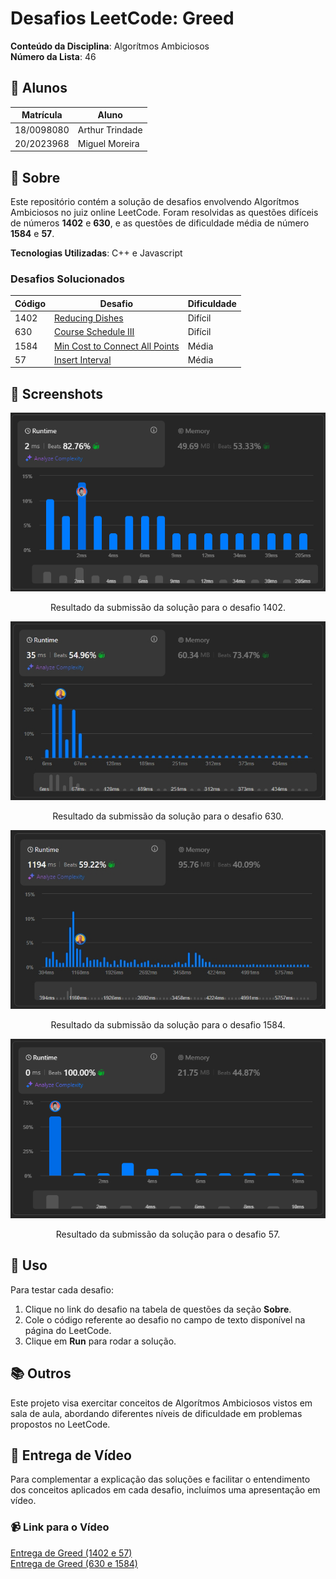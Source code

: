 # Desafios LeetCode: Greed
 
**Conteúdo da Disciplina**: Algorítmos Ambiciosos 
<br>
**Número da Lista**: 46

## 👥 Alunos
| Matrícula   | Aluno           |
|-------------|------------------|
| 18/0098080  | Arthur Trindade  |
| 20/2023968  | Miguel Moreira   |

## 📝 Sobre
Este repositório contém a solução de desafios envolvendo Algorítmos Ambiciosos no juiz online LeetCode. Foram resolvidas as questões difíceis de números **1402** e **630**, e as questões de dificuldade média de número **1584** e **57**.

**Tecnologias Utilizadas**: C++ e Javascript

### Desafios Solucionados
| Código | Desafio                                                                                                      | Dificuldade |
|--------|--------------------------------------------------------------------------------------------------------------|-------------|
| 1402    | [Reducing Dishes](https://leetcode.com/problems/reducing-dishes/description/) | Difícil     |
| 630    | [Course Schedule III](https://leetcode.com/problems/course-schedule-iii/description/) | Difícil     |
| 1584    | [Min Cost to Connect All Points](https://leetcode.com/problems/min-cost-to-connect-all-points/description/) | Média     |
| 57    | [Insert Interval](https://leetcode.com/problems/insert-interval/description/) | Média     |

## 📸 Screenshots
<p align="center">
  <img src="img/1402.jpeg" alt="Resultado da submissão do desafio 1402">
</p>

<p align="center">
  Resultado da submissão da solução para o desafio 1402.
</p>

<p align="center">
  <img src="img/630.jpeg" alt="Resultado da submissão do desafio 630">
</p>

<p align="center">
  Resultado da submissão da solução para o desafio 630.
</p>

<p align="center">
  <img src="img/1584.jpeg" alt="Resultado da submissão do desafio 1584">
</p>

<p align="center">
  Resultado da submissão da solução para o desafio 1584.
</p>

<p align="center">
  <img src="img/57.jpeg" alt="Resultado da submissão do desafio 57">
</p>

<p align="center">
  Resultado da submissão da solução para o desafio 57.
</p>


## 🚀 Uso
Para testar cada desafio:
1. Clique no link do desafio na tabela de questões da seção **Sobre**.
2. Cole o código referente ao desafio no campo de texto disponível na página do LeetCode.
3. Clique em **Run** para rodar a solução.

## 📚 Outros
  Este projeto visa exercitar conceitos de Algorítmos Ambiciosos vistos em sala de aula, abordando diferentes níveis de dificuldade em problemas propostos no LeetCode.

## 🎥 Entrega de Vídeo

Para complementar a explicação das soluções e facilitar o entendimento dos conceitos aplicados em cada desafio, incluímos uma apresentação em vídeo.

### 📹 Link para o Vídeo
[Entrega de Greed (1402 e 57)](link) <br>
[Entrega de Greed (630 e 1584)](https://youtu.be/0-M_G6hNXE4)
